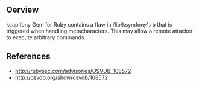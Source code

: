 ## Oerview
kcapifony Gem for Ruby contains a flaw in /lib/ksymfony1.rb that is triggered when handling metacharacters. This may allow a remote attacker to execute arbitrary commands.

## References
- http://rubysec.com/advisories/OSVDB-108572
- http://osvdb.org/show/osvdb/108572
